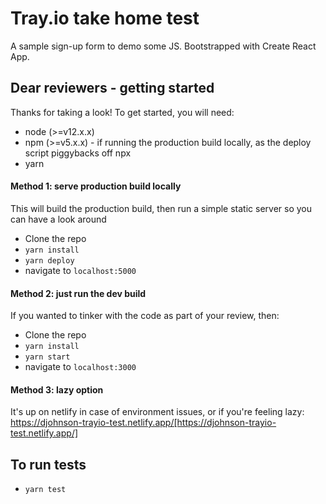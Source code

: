 # Tray.io take home test

A sample sign-up form to demo some JS. Bootstrapped with Create React App.

## Dear reviewers - getting started

Thanks for taking a look! To get started, you will need:

- node (>=v12.x.x)
- npm (>=v5.x.x) - if running the production build locally, as the deploy script piggybacks off npx
- yarn

#### Method 1: serve production build locally

This will build the production build, then run a simple static server so you can have a look around

- Clone the repo
- `yarn install`
- `yarn deploy`
- navigate to `localhost:5000`

#### Method 2: just run the dev build

If you wanted to tinker with the code as part of your review, then:

- Clone the repo
- `yarn install`
- `yarn start`
- navigate to `localhost:3000`

#### Method 3: lazy option

It's up on netlify in case of environment issues, or if you're feeling lazy: https://djohnson-trayio-test.netlify.app/[https://djohnson-trayio-test.netlify.app/]

## To run tests

- `yarn test`
